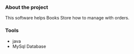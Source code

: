 ### About the project

This software helps Books Store how to manage with orders.

### Tools

- java
- MySql Database





